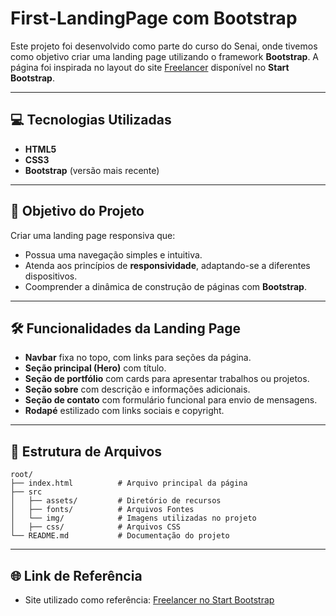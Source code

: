 # First-LandingPage com Bootstrap

Este projeto foi desenvolvido como parte do curso do Senai, onde tivemos como objetivo criar uma landing page utilizando o framework **Bootstrap**. A página foi inspirada no layout do site [Freelancer](https://startbootstrap.com/previews/freelancer) disponível no **Start Bootstrap**.

---

## 💻 Tecnologias Utilizadas

- **HTML5**
- **CSS3**
- **Bootstrap** (versão mais recente)

---

## 📌 Objetivo do Projeto

Criar uma landing page responsiva que:

- Possua uma navegação simples e intuitiva.
- Atenda aos princípios de **responsividade**, adaptando-se a diferentes dispositivos.
- Coomprender a dinâmica de construção de páginas com **Bootstrap**.
---

## 🛠️ Funcionalidades da Landing Page

- **Navbar** fixa no topo, com links para seções da página.
- **Seção principal (Hero)** com título.
- **Seção de portfólio** com cards para apresentar trabalhos ou projetos.
- **Seção sobre** com descrição e informações adicionais.
- **Seção de contato** com formulário funcional para envio de mensagens.
- **Rodapé** estilizado com links sociais e copyright.

---

## 📂 Estrutura de Arquivos

```
root/
├── index.html          # Arquivo principal da página
├── src
│   ├── assets/         # Diretório de recursos
│   ├── fonts/          # Arquivos Fontes
│   └── img/            # Imagens utilizadas no projeto
│   ├── css/            # Arquivos CSS
└── README.md           # Documentação do projeto
```

---

## 🌐 Link de Referência

- Site utilizado como referência: [Freelancer no Start Bootstrap](https://startbootstrap.com/previews/freelancer)
